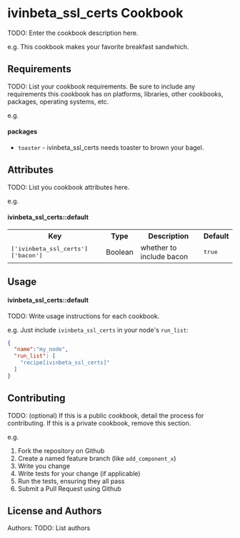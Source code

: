 ivinbeta_ssl_certs Cookbook
===========================
TODO: Enter the cookbook description here.

e.g.
This cookbook makes your favorite breakfast sandwhich.

Requirements
------------
TODO: List your cookbook requirements. Be sure to include any requirements this cookbook has on platforms, libraries, other cookbooks, packages, operating systems, etc.

e.g.
#### packages
- `toaster` - ivinbeta_ssl_certs needs toaster to brown your bagel.

Attributes
----------
TODO: List you cookbook attributes here.

e.g.
#### ivinbeta_ssl_certs::default
<table>
  <tr>
    <th>Key</th>
    <th>Type</th>
    <th>Description</th>
    <th>Default</th>
  </tr>
  <tr>
    <td><tt>['ivinbeta_ssl_certs']['bacon']</tt></td>
    <td>Boolean</td>
    <td>whether to include bacon</td>
    <td><tt>true</tt></td>
  </tr>
</table>

Usage
-----
#### ivinbeta_ssl_certs::default
TODO: Write usage instructions for each cookbook.

e.g.
Just include `ivinbeta_ssl_certs` in your node's `run_list`:

```json
{
  "name":"my_node",
  "run_list": [
    "recipe[ivinbeta_ssl_certs]"
  ]
}
```

Contributing
------------
TODO: (optional) If this is a public cookbook, detail the process for contributing. If this is a private cookbook, remove this section.

e.g.
1. Fork the repository on Github
2. Create a named feature branch (like `add_component_x`)
3. Write you change
4. Write tests for your change (if applicable)
5. Run the tests, ensuring they all pass
6. Submit a Pull Request using Github

License and Authors
-------------------
Authors: TODO: List authors
